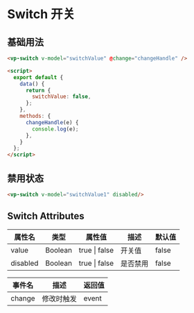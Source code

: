 # Switch 开关

## 基础用法

<template>
  <div class="switch-base">
    <vp-switch v-model="switchValue" @change="changeHandle" />
  </div>
</template>

```html
<vp-switch v-model="switchValue" @change="changeHandle" />

<script>
  export default {
    data() {
      return {
        switchValue: false,
      };
    },
    methods: {
      changeHandle(e) {
        console.log(e);
      },
    }
  };
</script>
```


## 禁用状态

<template>
  <div class="switch-base">
    <vp-switch v-model="switchValue1" disabled/>
  </div>
</template>

```html
<vp-switch v-model="switchValue1" disabled/>
```


<!-- 脚本 -->
<script>
  export default {
    data() {
      return {
        switchValue: false,
        switchValue1: false
      };
    },
    methods: {
      changeHandle(e) {
        console.log(e);
      },
    }
  };
</script>

<!-- 样式 -->
<style>
.switch-base {
  padding: 20px;
  border: 1px solid #95a5a6;
  border-radius: 5px;
  display: flex;
}
.div-row {
  margin: 10px;
}
</style>



## Switch Attributes

| 属性名   | 类型    | 属性值        | 描述     | 默认值 |
| -------- | ------- | ------------- | -------- | ------ |
| value    | Boolean | true \| false | 开关值   | false  |
| disabled | Boolean | true \| false | 是否禁用 | false  |

| 事件名 | 描述       | 返回值 |
| ------ | ---------- | ------ |
| change | 修改时触发 | event  |
